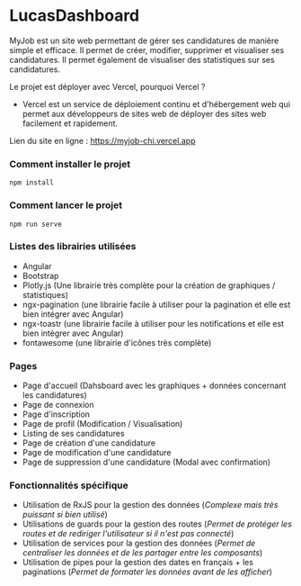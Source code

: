 # LucasDashboard
MyJob est un site web permettant de gérer ses candidatures de manière simple et efficace. Il permet de créer, modifier, supprimer et visualiser ses candidatures. Il permet également de visualiser des statistiques sur ses candidatures.

Le projet est déployer avec Vercel, pourquoi Vercel ?
- Vercel est un service de déploiement continu et d'hébergement web qui permet aux développeurs de sites web de déployer des sites web facilement et rapidement.

Lien du site en ligne : https://myjob-chi.vercel.app


### Comment installer le projet
```
npm install
```

### Comment lancer le projet
```
npm run serve
```

### Listes des librairies utilisées
- Angular
- Bootstrap
- Plotly.js (Une librairie très complète pour la création de graphiques / statistiques)
- ngx-pagination (une librairie facile à utiliser pour la pagination et elle est bien intégrer avec Angular)
- ngx-toastr (une librairie facile à utiliser pour les notifications et elle est bien intégrer avec Angular)
- fontawesome (une librairie d'icônes très complète)


### Pages
- Page d'accueil (Dahsboard avec les graphiques + données concernant les candidatures)
- Page de connexion
- Page d'inscription
- Page de profil (Modification / Visualisation)
- Listing de ses candidatures
- Page de création d'une candidature
- Page de modification d'une candidature
- Page de suppression d'une candidature (Modal avec confirmation)

### Fonctionnalités spécifique
- Utilisation de RxJS pour la gestion des données (*Complexe mais très puissant si bien utilisé*)
- Utilisations de guards pour la gestion des routes (*Permet de protéger les routes et de rediriger l'utilisateur si il n'est pas connecté*)
- Utilisation de services pour la gestion des données (*Permet de centraliser les données et de les partager entre les composants*)
- Utilisation de pipes pour la gestion des dates en français + les paginations (*Permet de formater les données avant de les afficher*)

